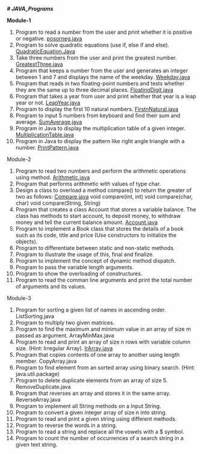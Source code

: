 **_# JAVA_Programs_**

**Module-1**
  1. Program to read a number from the user and print whether it is positive or negative. [posorneg.java](https://github.com/TEJ-1-8/JAVA_Programs/blob/main/posorneg.java)
  2. Program to solve quadratic equations (use if, else if and else). [QuadraticEquation.Java](https://github.com/TEJ-1-8/JAVA_Programs/blob/main/QuadEq.java)
  3. Take three numbers from the user and print the greatest number. [GreatestThree.java](https://github.com/TEJ-1-8/JAVA_Programs/blob/main/greatest.java)
  4. Program that keeps a number from the user and generates an integer between 1 and 7 and displays the name of the weekday. [Weekday.java](https://github.com/TEJ-1-8/JAVA_Programs/blob/main/Weekday.java)
  5. Program that reads in two floating-point numbers and tests whether they are the same up to three decimal places. [FloatingDigit.java](https://github.com/TEJ-1-8/JAVA_Programs/blob/main/Comp2FPN.java)
  6. Program that takes a year from user and print whether that year is a leap year or not. [LeapYear.java](https://github.com/TEJ-1-8/JAVA_Programs/blob/main/LeapYear.java)
  7. Program to display the first 10 natural numbers. [FirstnNatural.java](https://github.com/TEJ-1-8/JAVA_Programs/blob/main/Natural.java)
  8. Program to input 5 numbers from keyboard and find their sum and average. [SumAverage.java](https://github.com/TEJ-1-8/JAVA_Programs/blob/main/SumAvg.java)
  9. Program in Java to display the multiplication table of a given integer. [MultiplicationTable.java](https://github.com/TEJ-1-8/JAVA_Programs/blob/main/TableOfANumber.java)
  10. Program in Java to display the pattern like right angle triangle with a number. [PrintPattern.java](https://github.com/TEJ-1-8/JAVA_Programs/blob/main/RightTriangle.java)

Module-2
  1. Program to read two numbers and perform the arithmetic operations using method. [Arithmetic.java](https://github.com/TEJ-1-8/JAVA_Programs/blob/main/Calculator.java)
  2. Program that performs arithmetic with values of type char. 
  3. Design a class to overload a method compare() to return the greater of two as follows: [Compare.java](https://github.com/TEJ-1-8/JAVA_Programs/blob/main/Greater.java)
    void compare(int, int)
    void compare(char, char)
    void compare(String, String)
  4. Program that creates a class Account that stores a variable balance. The class has methods to start account, to deposit money, to          withdraw money and tell the current balance amount. [Account.java](https://github.com/TEJ-1-8/JAVA_Programs/blob/main/Temp.java)
  5. Program to implement a Book class that stores the details of a book such as its code, title and price (Use constructors to initialize      the objects).
  6. Program to differentiate between static and non-static methods.
  7. Program to illustrate the usage of this, final and finalize.
  8. Program to implement the concept of dynamic method dispatch.
  9. Program to pass the variable length arguments.
  10. Program to show the overloading of constructures.
  11. Program to read the comman line arguments and print the total number of arguments and its values.

Module-3
  1. Program for sorting a given list of names in ascending order. ListSorting.java
  2. Program to multiply two given matrices.
  3. Program to find the maximum and minimum value in an array of size m passed as argument. ArrayMinMax.java
  4. Program to read and print an array of size n rows with variable column size. (Hint: Irregular Array). [IrArray.java](https://github.com/TEJ-1-8/JAVA_Programs/blob/main/IrrArray.java)
  5. Program that copies contents of one array to another using length member. CopyArray.java
  6. Program to find element from an sorted array using binary search. (Hint: java.util.package)
  7. Program to delete duplicate elements from an array of size 5. RemoveDuplicate.java
  8. Program that reverses an array and stores it in the same array. ReverseArray.java
  9. Program to implement all String methods on a Input String.
  10. Program to convert a given integer array of size n into string.
  11. Program to read and print a given string using different methods.
  12. Program to reverse the words in a string.
  13. Program to read a string and replace all the vowels with a $ symbol.
  14. Program to count the number of occurrences of a search string in a given text string.
